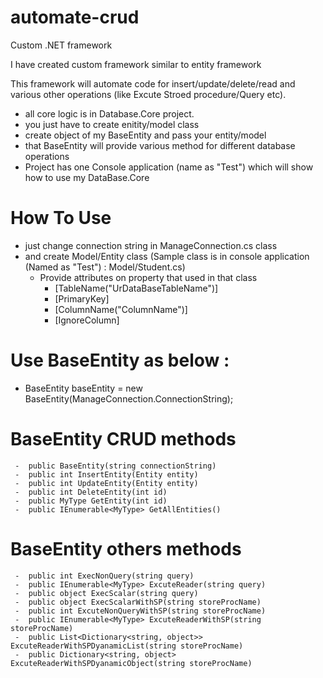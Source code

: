 # automate-crud

Custom .NET framework 

I have created custom framework similar to entity framework

This framework will automate code for insert/update/delete/read and various other operations (like Excute Stroed procedure/Query etc).
- all core logic is in Database.Core project. 
- you just have to create enitity/model class 
- create object of my BaseEntity and pass your entity/model 
- that BaseEntity will provide various method for different database operations
- Project has one Console application (name as "Test") which will show how to use my DataBase.Core 

# How To Use
- just change connection string in ManageConnection.cs class
- and create Model/Entity class (Sample class is in console application (Named as "Test") :  Model/Student.cs)
    - Provide attributes on property that used in that class 
        - [TableName("UrDataBaseTableName")]
        - [PrimaryKey]
        - [ColumnName("ColumnName")]
        - [IgnoreColumn]
 
 # Use BaseEntity as below :
 -  BaseEntity<Student> baseEntity = new BaseEntity<Student>(ManageConnection.ConnectionString); 
 
 
 # BaseEntity CRUD methods
     -  public BaseEntity(string connectionString)
     -  public int InsertEntity(Entity entity)
     -  public int UpdateEntity(Entity entity)
     -  public int DeleteEntity(int id)
     -  public MyType GetEntity(int id)
     -  public IEnumerable<MyType> GetAllEntities()
 # BaseEntity others methods
     -  public int ExecNonQuery(string query)
     -  public IEnumerable<MyType> ExcuteReader(string query)
     -  public object ExecScalar(string query)
     -  public object ExecScalarWithSP(string storeProcName)
     -  public int ExcuteNonQueryWithSP(string storeProcName)
     -  public IEnumerable<MyType> ExcuteReaderWithSP(string storeProcName)
     -  public List<Dictionary<string, object>> ExcuteReaderWithSPDyanamicList(string storeProcName)
     -  public Dictionary<string, object> ExcuteReaderWithSPDyanamicObject(string storeProcName)
     
